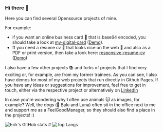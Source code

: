 ### Hi there 👋

Here you can find several Opensource projects of mine. 

For example:
- if you want an online business card 📰 that is base64 encoded, you should take a look at [my-digital-card](https://github.com/weisser-dev/my-digital-card) ([Demo](https://weisser-dev.github.io/my-digital-card/)).
- ff you need a resume cv 📄 that looks nice on the web 📱 and also as a PDF or print version, then take a look here:  [responsive-resume-cv](https://github.com/weisser-dev/responsive-resume-cv-react) ([Demo](https://weisser-dev.github.io/responsive-resume-cv-react/))

I also have a few other projects 📚 and forks of projects that I find very exciting or, for example, are from my former trainees.
As you can see, I also have demos for most of my web projects that run directly in Github Pages. If you have any ideas or suggestions for improvement, feel free to get in touch, either via the respective project or alternatively on [LinkedIn](https://www.linkedin.com/in/erik-weisser/)

In case you're wondering why I often use animals 🐱 as images, for example? Well, the dogs (🐶 Balu and Luna) often sit in the office next to me and support me as a FeelGoodManager, so they should also find a place in the projects! :) 

![Erik's GitHub stats](https://github-readme-stats.vercel.app/api?username=weisser-dev&hide=contribs,prs) #
![Top Langs](https://github-readme-stats.vercel.app/api/top-langs/?username=anuraghazra&size_weight=0.5&count_weight=0.5)

<!--
**weisser-dev/weisser-dev** is a ✨ _special_ ✨ repository because its `README.md` (this file) appears on your GitHub profile.

Here are some ideas to get you started:

- 🔭 I’m currently working on ...
- 🌱 I’m currently learning ...
- 👯 I’m looking to collaborate on ...
- 🤔 I’m looking for help with ...
- 💬 Ask me about ...
- 📫 How to reach me: ...
- 😄 Pronouns: ...
- ⚡ Fun fact: ...
-->
